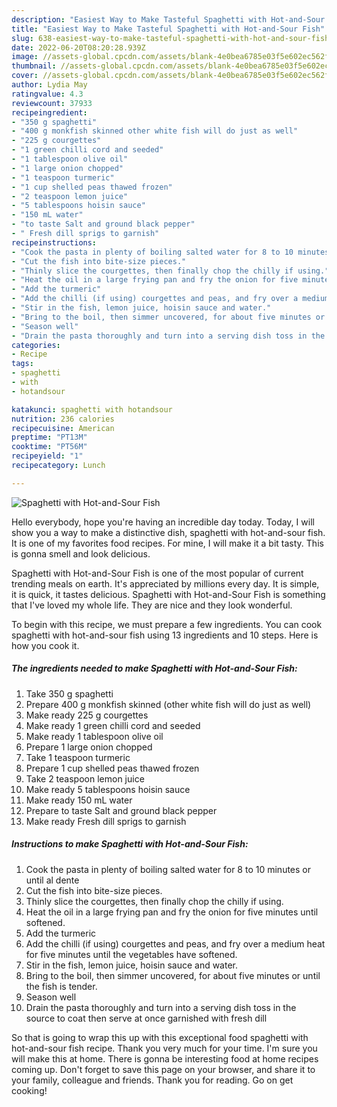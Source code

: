 ```yaml
---
description: "Easiest Way to Make Tasteful Spaghetti with Hot-and-Sour Fish"
title: "Easiest Way to Make Tasteful Spaghetti with Hot-and-Sour Fish"
slug: 638-easiest-way-to-make-tasteful-spaghetti-with-hot-and-sour-fish
date: 2022-06-20T08:20:28.939Z
image: //assets-global.cpcdn.com/assets/blank-4e0bea6785e03f5e602ec562f230caae08da540cada707380b4fe1bbebba43da.png
thumbnail: //assets-global.cpcdn.com/assets/blank-4e0bea6785e03f5e602ec562f230caae08da540cada707380b4fe1bbebba43da.png
cover: //assets-global.cpcdn.com/assets/blank-4e0bea6785e03f5e602ec562f230caae08da540cada707380b4fe1bbebba43da.png
author: Lydia May
ratingvalue: 4.3
reviewcount: 37933
recipeingredient:
- "350 g spaghetti"
- "400 g monkfish skinned other white fish will do just as well"
- "225 g courgettes"
- "1 green chilli cord and seeded"
- "1 tablespoon olive oil"
- "1 large onion chopped"
- "1 teaspoon turmeric"
- "1 cup shelled peas thawed frozen"
- "2 teaspoon lemon juice"
- "5 tablespoons hoisin sauce"
- "150 mL water"
- "to taste Salt and ground black pepper"
- " Fresh dill sprigs to garnish"
recipeinstructions:
- "Cook the pasta in plenty of boiling salted water for 8 to 10 minutes or until al dente"
- "Cut the fish into bite-size pieces."
- "Thinly slice the courgettes, then finally chop the chilly if using."
- "Heat the oil in a large frying pan and fry the onion for five minutes until softened."
- "Add the turmeric"
- "Add the chilli (if using) courgettes and peas, and fry over a medium heat for five minutes until the vegetables have softened."
- "Stir in the fish, lemon juice, hoisin sauce and water."
- "Bring to the boil, then simmer uncovered, for about five minutes or until the fish is tender."
- "Season well"
- "Drain the pasta thoroughly and turn into a serving dish toss in the source to coat then serve at once garnished with fresh dill"
categories:
- Recipe
tags:
- spaghetti
- with
- hotandsour

katakunci: spaghetti with hotandsour 
nutrition: 236 calories
recipecuisine: American
preptime: "PT13M"
cooktime: "PT56M"
recipeyield: "1"
recipecategory: Lunch

---
```



![Spaghetti with Hot-and-Sour Fish](//assets-global.cpcdn.com/assets/blank-4e0bea6785e03f5e602ec562f230caae08da540cada707380b4fe1bbebba43da.png)

Hello everybody, hope you're having an incredible day today. Today, I will show you a way to make a distinctive dish, spaghetti with hot-and-sour fish. It is one of my favorites food recipes. For mine, I will make it a bit tasty. This is gonna smell and look delicious.

Spaghetti with Hot-and-Sour Fish is one of the most popular of current trending meals on earth. It's appreciated by millions every day. It is simple, it is quick, it tastes delicious. Spaghetti with Hot-and-Sour Fish is something that I've loved my whole life. They are nice and they look wonderful.




To begin with this recipe, we must prepare a few ingredients. You can cook spaghetti with hot-and-sour fish using 13 ingredients and 10 steps. Here is how you cook it.

<!--inarticleads1-->

##### The ingredients needed to make Spaghetti with Hot-and-Sour Fish:

1. Take 350 g spaghetti
1. Prepare 400 g monkfish skinned (other white fish will do just as well)
1. Make ready 225 g courgettes
1. Make ready 1 green chilli cord and seeded
1. Make ready 1 tablespoon olive oil
1. Prepare 1 large onion chopped
1. Take 1 teaspoon turmeric
1. Prepare 1 cup shelled peas thawed frozen
1. Take 2 teaspoon lemon juice
1. Make ready 5 tablespoons hoisin sauce
1. Make ready 150 mL water
1. Prepare to taste Salt and ground black pepper
1. Make ready  Fresh dill sprigs to garnish




<!--inarticleads2-->

##### Instructions to make Spaghetti with Hot-and-Sour Fish:

1. Cook the pasta in plenty of boiling salted water for 8 to 10 minutes or until al dente
1. Cut the fish into bite-size pieces.
1. Thinly slice the courgettes, then finally chop the chilly if using.
1. Heat the oil in a large frying pan and fry the onion for five minutes until softened.
1. Add the turmeric
1. Add the chilli (if using) courgettes and peas, and fry over a medium heat for five minutes until the vegetables have softened.
1. Stir in the fish, lemon juice, hoisin sauce and water.
1. Bring to the boil, then simmer uncovered, for about five minutes or until the fish is tender.
1. Season well
1. Drain the pasta thoroughly and turn into a serving dish toss in the source to coat then serve at once garnished with fresh dill




So that is going to wrap this up with this exceptional food spaghetti with hot-and-sour fish recipe. Thank you very much for your time. I'm sure you will make this at home. There is gonna be interesting food at home recipes coming up. Don't forget to save this page on your browser, and share it to your family, colleague and friends. Thank you for reading. Go on get cooking!
